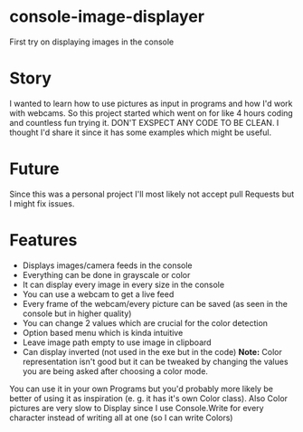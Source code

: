 # console-image-displayer
First try on displaying images in the console

# Story
I wanted to learn how to use pictures as input in programs and how I'd work with webcams. So this project started which went on for like 4 hours coding and countless fun trying it. DON'T EXSPECT ANY CODE TO BE CLEAN. I thought I'd share it since it has some examples which might be useful.

# Future
Since this was a personal project I'll most likely not accept pull Requests but I might fix issues.

# Features
   - Displays images/camera feeds in the console
   - Everything can be done in grayscale or color
   - It can display every image in every size in the console
   - You can use a webcam to get a live feed
   - Every frame of the webcam/every picture can be saved (as seen in the console but in higher quality)
   - You can change 2 values which are crucial for the color detection
   - Option based menu which is kinda intuitive
   - Leave image path empty to use image in clipboard
   - Can display inverted (not used in the exe but in the code)
**Note:** Color representation isn't good but it can be tweaked by changing the values you are being asked after choosing a color mode.

You can use it in your own Programs but you'd probably more likely be better of using it as inspiration (e. g. it has it's own Color class). Also Color pictures are very slow to Display since I use Console.Write for every character instead of writing all at one (so I can write Colors)
